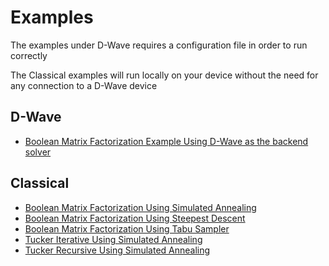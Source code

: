 # Examples
The examples under D-Wave requires a configuration file in order to run correctly

The Classical examples will run locally on your device without the need for any connection to a D-Wave device

## D-Wave ##
* [Boolean Matrix Factorization Example Using D-Wave as the backend solver](D-Wave_matrix_factorization.ipynb)

## Classical ##
* [Boolean Matrix Factorization Using Simulated Annealing](matrix_factorization_simulated_annealing.ipynb)
* [Boolean Matrix Factorization Using Steepest Descent](matrix_factorization_steepest_descent.py)
* [Boolean Matrix Factorization Using Tabu Sampler](matrix_factorization_tabu_sampler.py)
* [Tucker Iterative Using Simulated Annealing](tucker_iterative_simulated_annealing.py)
* [Tucker Recursive Using Simulated Annealing](tucker_recursive_simulated_annealing.py)
